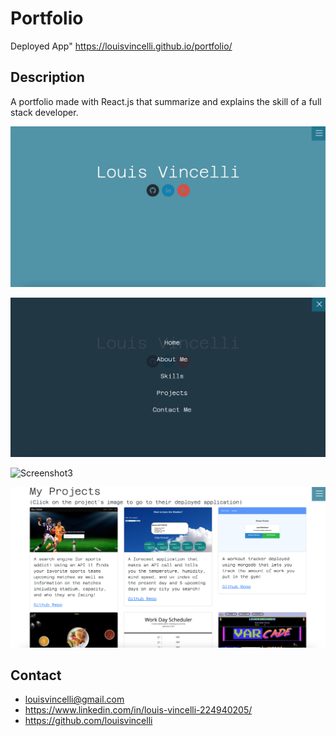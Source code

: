 # Portfolio

Deployed App" https://louisvincelli.github.io/portfolio/

## Description

A portfolio made with React.js that summarize and explains the skill of a full stack developer.

![Screenshot1](./src/images/screenshot1.png)

![Screenshot2](./src/images/screenshot2.png)

![Screenshot3](./src/images/screenshot3.png)

![Screenshot4](./src/images/screenshot4.png)

## Contact 
* louisvincelli@gmail.com
* https://www.linkedin.com/in/louis-vincelli-224940205/
* https://github.com/louisvincelli